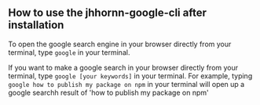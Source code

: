 ## How to use the jhhornn-google-cli after installation

To open the google search engine in your browser directly from your terminal, type `google` in your terminal.

If you want to make a google search in your browser directly from your terminal, type `google [your keywords]` in your terminal. For example, typing `google how to publish my package on npm` in your terminal will open up a google searchh result of 'how to publish my package on npm'